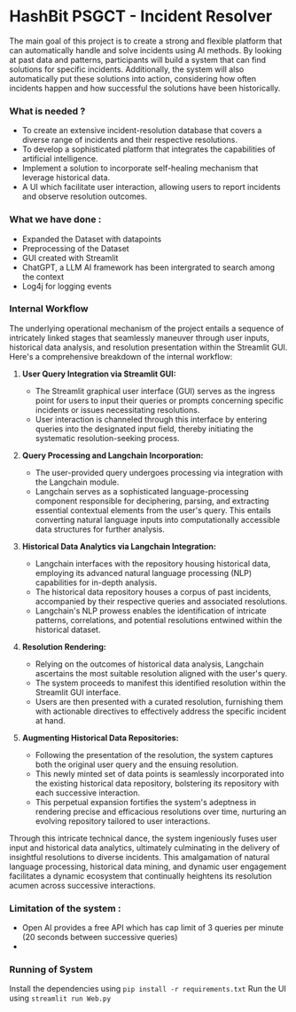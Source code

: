 
# HashBit PSGCT - Incident Resolver

The main goal of this project is to create a strong and flexible platform that can automatically handle and solve incidents using AI methods. By looking at past data and patterns, participants will build a system that can find solutions for specific incidents. Additionally, the system will also automatically put these solutions into action, considering how often incidents happen and how successful the solutions have been historically.


### What is needed ?
- To create an extensive incident-resolution database that covers a diverse range of incidents and their respective resolutions.
- To develop a sophisticated platform that integrates the capabilities of artificial intelligence.
- Implement a solution to incorporate self-healing mechanism that leverage historical data.
- A UI which facilitate user interaction, allowing users to report incidents and observe resolution outcomes.



### What we have done :
- Expanded the Dataset with datapoints
- Preprocessing of the Dataset
- GUI created with Streamlit
- ChatGPT, a LLM AI framework has been intergrated to search among the context
- Log4j for logging events


### Internal Workflow

The underlying operational mechanism of the project entails a sequence of intricately linked stages that seamlessly maneuver through user inputs, historical data analysis, and resolution presentation within the Streamlit GUI. Here's a comprehensive breakdown of the internal workflow:

1. **User Query Integration via Streamlit GUI:**
   - The Streamlit graphical user interface (GUI) serves as the ingress point for users to input their queries or prompts concerning specific incidents or issues necessitating resolutions.
   - User interaction is channeled through this interface by entering queries into the designated input field, thereby initiating the systematic resolution-seeking process.

2. **Query Processing and Langchain Incorporation:**
   - The user-provided query undergoes processing via integration with the Langchain module.
   - Langchain serves as a sophisticated language-processing component responsible for deciphering, parsing, and extracting essential contextual elements from the user's query. This entails converting natural language inputs into computationally accessible data structures for further analysis.

3. **Historical Data Analytics via Langchain Integration:**
   - Langchain interfaces with the repository housing historical data, employing its advanced natural language processing (NLP) capabilities for in-depth analysis.
   - The historical data repository houses a corpus of past incidents, accompanied by their respective queries and associated resolutions.
   - Langchain's NLP prowess enables the identification of intricate patterns, correlations, and potential resolutions entwined within the historical dataset.

4. **Resolution Rendering:**
   - Relying on the outcomes of historical data analysis, Langchain ascertains the most suitable resolution aligned with the user's query.
   - The system proceeds to manifest this identified resolution within the Streamlit GUI interface.
   - Users are then presented with a curated resolution, furnishing them with actionable directives to effectively address the specific incident at hand.

5. **Augmenting Historical Data Repositories:**
   - Following the presentation of the resolution, the system captures both the original user query and the ensuing resolution.
   - This newly minted set of data points is seamlessly incorporated into the existing historical data repository, bolstering its repository with each successive interaction.
   - This perpetual expansion fortifies the system's adeptness in rendering precise and efficacious resolutions over time, nurturing an evolving repository tailored to user interactions.

Through this intricate technical dance, the system ingeniously fuses user input and historical data analytics, ultimately culminating in the delivery of insightful resolutions to diverse incidents. This amalgamation of natural language processing, historical data mining, and dynamic user engagement facilitates a dynamic ecosystem that continually heightens its resolution acumen across successive interactions.




### Limitation of the system :
- Open AI provides a free API which has cap limit of 3 queries per minute (20 seconds between successive queries)
- 

### Running of System

Install the dependencies using ```pip install -r requirements.txt```
Run the UI using ```streamlit run Web.py```
